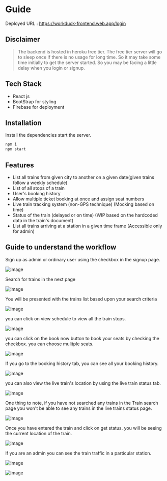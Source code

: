 # Guide

Deployed URL : https://workduck-frontend.web.app/login

## Disclaimer
   
> The backend is hosted in heroku free tier.
> The free tier server will go to sleep once if
> there is no usage for long time. So it may take some
> time initially to get the server started. So you may be
> facing a little delay when you login or signup.

## Tech Stack
 - React js
 - BootStrap for styling
 - Firebase for deployment

## Installation

Install the dependencies start the server.

```sh
npm i
npm start
```

## Features
 - List all trains from given city to another on a given date(given trains follow a
weekly schedule)
 - List of all stops of a train
 - User's booking history
 - Allow multiple ticket booking at once and assign seat numbers
 - Live train tracking system (non-GPS technique) (Mocking based on time)
 - Status of the train (delayed or on time) (WIP based on the hardcoded data in the train's document)
 - List all trains arriving at a station in a given time frame (Accessible only for admin)

## Guide to understand the workflow

Sign up as admin or ordinary user using the checkbox in the signup page.

![image](https://user-images.githubusercontent.com/20830832/112756236-e10c9f80-9001-11eb-987a-bb39ffcb2525.png)

Search for trains in the next page

![image](https://user-images.githubusercontent.com/20830832/112756401-9dfefc00-9002-11eb-8b9b-13360bd5425b.png)

You will be presented with the trains list based upon your search criteria

![image](https://user-images.githubusercontent.com/20830832/112756437-ce469a80-9002-11eb-9c84-e8ded4445c35.png)

you can click on view schedule to view all the train stops.

![image](https://user-images.githubusercontent.com/20830832/112756457-e3bbc480-9002-11eb-8f2c-53023f232992.png)

you can click on the book now button to book your seats by checking the checkbox. you can choose mulitple seats.

![image](https://user-images.githubusercontent.com/20830832/112756496-11a10900-9003-11eb-8d4f-33f4aff4a724.png)

If you go to the booking history tab, you can see all your booking history.

![image](https://user-images.githubusercontent.com/20830832/112756516-31383180-9003-11eb-853c-f8305ac4e876.png)

you can also view the live train's location by using the live train status tab.

![image](https://user-images.githubusercontent.com/20830832/112756562-6e042880-9003-11eb-9de1-d356341aba18.png)

One thing to note, if you have not searched any trains in the Train search page you won't be able to see any trains in the 
live trains status page.

![image](https://user-images.githubusercontent.com/20830832/112756586-9429c880-9003-11eb-923c-80dc5929d705.png)

Once you have entered the train and click on get status. you will be seeing the current location of the train.

![image](https://user-images.githubusercontent.com/20830832/112756646-c6d3c100-9003-11eb-814c-39393e199e08.png)

If you are an admin you can see the train traffic in a particular station. 

![image](https://user-images.githubusercontent.com/20830832/112757361-326b5d80-9007-11eb-9847-6138b320e804.png)

![image](https://user-images.githubusercontent.com/20830832/112757383-444d0080-9007-11eb-9baf-6417aa5ab770.png)
